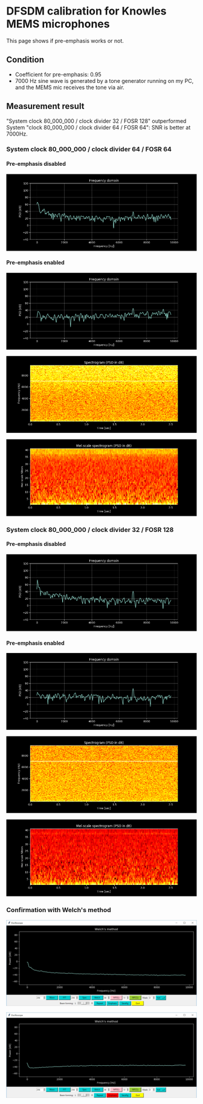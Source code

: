 # DFSDM calibration for Knowles MEMS microphones

This page shows if pre-emphasis works or not.

## Condition

- Coefficient for pre-emphasis: 0.95
- 7000 Hz sine wave is generated by a tone generator running on my PC, and the MEMS mic receives the tone via air.

## Measurement result

"System clock 80_000_000 / clock divider 32 / FOSR 128" outperformed System "clock 80_000_000 / clock divider 64 / FOSR 64": SNR is better at 7000Hz.

### System clock 80_000_000 / clock divider 64 / FOSR 64

#### Pre-emphasis disabled

![FFT pre-emphasis disabled](./calibration/fft-pre_emphasis_disabled-64-64.png)

#### Pre-emphasis enabled

![FFT pre-emphasis enabled](./calibration/fft-pre_emphasis_enabled-64-64.png)

![Spectrogram pre-emphasis enabled](./calibration/spectrogram-pre_emphasis_enabled-64-64.png)

![Mel-spectrogram pre-emphasis enabled](./calibration/mel_spectrogram-pre_emphasis_enabled-64-64.png)

### System clock 80_000_000 / clock divider 32 / FOSR 128

#### Pre-emphasis disabled

![FFT pre-emphasis disabled](./calibration/fft-pre_emphasis_disabled-32-128.png)

#### Pre-emphasis enabled

![FFT pre-emphasis enabled](./calibration/fft-pre_emphasis_enabled-32-128.png)

![Spectrogram pre-emphasis enabled](./calibration/spectrogram-pre_emphasis_enabled-32-128.png)

![Mel-spectrogram pre-emphasis enabled](./calibration/mel_spectrogram-pre_emphasis_enabled-32-128.png)

### Confirmation with Welch's method

![Welch's method with pre-emphasis disabled](./calibration/welch_pre_emphasis_disabled.jpg)

![Welch's method with pre-emphasis enabled](./calibration/welch_pre_emphasis_enabled.jpg)


